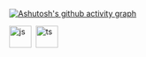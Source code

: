 [![Ashutosh's github activity graph](https://github-readme-activity-graph.vercel.app/graph?username=Common-ka&theme=tokyo-night)](https://github.com/ashutosh00710/github-readme-activity-graph)

<img src="https://cdn.jsdelivr.net/gh/devicons/devicon/icons/javascript/javascript-original.svg" title="js" width="40" height="40"/>&nbsp;
<img src="https://cdn.jsdelivr.net/gh/devicons/devicon/icons/typescript/typescript-original.svg" title="ts" width="40" height="40"/>&nbsp;

<div id="stat" align="center">
    <img src="https://github-profile-summary-cards.vercel.app/api/cards/profile-details?username=Common-ka&theme=github_dark" alt=""/>
    <img src="https://github-profile-summary-cards.vercel.app/api/cards/most-commit-language?username=Common-ka&theme=github_dark" alt=""/>
     <img src="https://github-profile-summary-cards.vercel.app/api/cards/stats?username=Common-ka&theme=github_dark" alt=""/>
</div>
